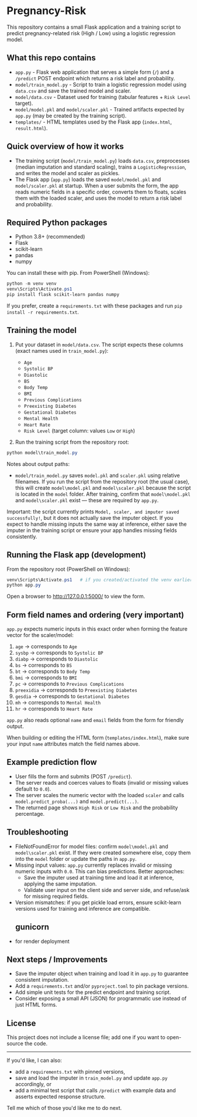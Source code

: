 # Pregnancy-Risk

This repository contains a small Flask application and a training script to predict pregnancy-related risk (High / Low) using a logistic regression model.

## What this repo contains

- `app.py` - Flask web application that serves a simple form (`/`) and a `/predict` POST endpoint which returns a risk label and probability.
- `model/train_model.py` - Script to train a logistic regression model using `data.csv` and save the trained model and scaler.
- `model/data.csv` - Dataset used for training (tabular features + `Risk Level` target).
- `model/model.pkl` and `model/scaler.pkl` - Trained artifacts expected by `app.py` (may be created by the training script).
- `templates/` - HTML templates used by the Flask app (`index.html`, `result.html`).

## Quick overview of how it works

- The training script (`model/train_model.py`) loads `data.csv`, preprocesses (median imputation and standard scaling), trains a `LogisticRegression`, and writes the model and scaler as pickles.
- The Flask app (`app.py`) loads the saved `model/model.pkl` and `model/scaler.pkl` at startup. When a user submits the form, the app reads numeric fields in a specific order, converts them to floats, scales them with the loaded scaler, and uses the model to return a risk label and probability.

## Required Python packages

- Python 3.8+ (recommended)
- Flask
- scikit-learn
- pandas
- numpy

You can install these with pip. From PowerShell (Windows):

```powershell
python -m venv venv
venv\Scripts\Activate.ps1
pip install flask scikit-learn pandas numpy
```

If you prefer, create a `requirements.txt` with these packages and run `pip install -r requirements.txt`.

## Training the model

1. Put your dataset in `model/data.csv`. The script expects these columns (exact names used in `train_model.py`):

	 - `Age`
	 - `Systolic BP`
	 - `Diastolic`
	 - `BS`
	 - `Body Temp`
	 - `BMI`
	 - `Previous Complications`
	 - `Preexisting Diabetes`
	 - `Gestational Diabetes`
	 - `Mental Health`
	 - `Heart Rate`
	 - `Risk Level` (target column: values `Low` or `High`)

2. Run the training script from the repository root:

```powershell
python model\train_model.py
```

Notes about output paths:
- `model/train_model.py` saves `model.pkl` and `scaler.pkl` using relative filenames. If you run the script from the repository root (the usual case), this will create `model\model.pkl` and `model\scaler.pkl` because the script is located in the `model` folder. After training, confirm that `model\model.pkl` and `model\scaler.pkl` exist — these are required by `app.py`.

Important: the script currently prints `Model, scaler, and imputer saved successfully!`, but it does not actually save the imputer object. If you expect to handle missing inputs the same way at inference, either save the imputer in the training script or ensure your app handles missing fields consistently.

## Running the Flask app (development)

From the repository root (PowerShell on Windows):

```powershell
venv\Scripts\Activate.ps1   # if you created/activated the venv earlier
python app.py
```

Open a browser to http://127.0.0.1:5000/ to view the form.

## Form field names and ordering (very important)

`app.py` expects numeric inputs in this exact order when forming the feature vector for the scaler/model:

1. `age`               -> corresponds to `Age`
2. `sysbp`             -> corresponds to `Systolic BP`
3. `diabp`             -> corresponds to `Diastolic`
4. `bs`                -> corresponds to `BS`
5. `bt`                -> corresponds to `Body Temp`
6. `bmi`               -> corresponds to `BMI`
7. `pc`                -> corresponds to `Previous Complications`
8. `preexidia`         -> corresponds to `Preexisting Diabetes`
9. `gesdia`            -> corresponds to `Gestational Diabetes`
10. `mh`               -> corresponds to `Mental Health`
11. `hr`               -> corresponds to `Heart Rate`

`app.py` also reads optional `name` and `email` fields from the form for friendly output.

When building or editing the HTML form (`templates/index.html`), make sure your input `name` attributes match the field names above.

## Example prediction flow

- User fills the form and submits (POST `/predict`).
- The server reads and coerces values to floats (invalid or missing values default to `0.0`).
- The server scales the numeric vector with the loaded `scaler` and calls `model.predict_proba(...)` and `model.predict(...)`.
- The returned page shows `High Risk` or `Low Risk` and the probability percentage.

## Troubleshooting

- FileNotFoundError for model files: confirm `model\model.pkl` and `model\scaler.pkl` exist. If they were created somewhere else, copy them into the `model` folder or update the paths in `app.py`.
- Missing input values: `app.py` currently replaces invalid or missing numeric inputs with `0.0`. This can bias predictions. Better approaches:
	- Save the imputer used at training time and load it at inference, applying the same imputation.
	- Validate user input on the client side and server side, and refuse/ask for missing required fields.
- Version mismatches: if you get pickle load errors, ensure scikit-learn versions used for training and inference are compatible.
  ## gunicorn
- for render deployment
## Next steps / Improvements

- Save the imputer object when training and load it in `app.py` to guarantee consistent imputation.
- Add a `requirements.txt` and/or `pyproject.toml` to pin package versions.
- Add simple unit tests for the predict endpoint and training script.
- Consider exposing a small API (JSON) for programmatic use instead of just HTML forms.

## License

This project does not include a license file; add one if you want to open-source the code.

---

If you'd like, I can also:

- add a `requirements.txt` with pinned versions,
- save and load the imputer in `train_model.py` and update `app.py` accordingly, or
- add a minimal test script that calls `/predict` with example data and asserts expected response structure.

Tell me which of those you'd like me to do next.
